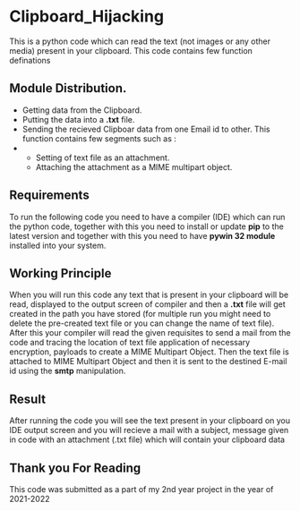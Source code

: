 # Clipboard_Hijacking

This is a python code which can read the text (not images or any other media) present in your clipboard. 
This code contains few function definations

## Module Distribution.
- Getting data from the Clipboard.
- Putting the data into a **.txt** file.
- Sending the recieved Clipboar data from one Email id to other. This function contains few segments such as : 
- - Setting of text file as an attachment.
  - Attaching the attachment as a MIME multipart object.
 
## Requirements
To run the following code you need to have a compiler (IDE) which can run the python code, together with this you need to install or update **pip** to the latest version and together with this you need to have **pywin 32 module** installed into your system.

## Working Principle
When you will run this code any text that is present in your clipboard will be read, displayed to the output screen of compiler and then a **.txt** file will get created in the path you have stored (for multiple run you might need to delete the pre-created text file or you can change the name of text file). After this your compiler will read the given requisites to send a mail from the code and tracing the location of text file application of necessary encryption, payloads to create a MIME Multipart Object. Then the text file is attached to MIME Multipart Object and then it is sent to the destined E-mail id using the **smtp** manipulation.

## Result
After running the code you will see the text present in your clipboard on you IDE output screen and you will recieve a mail with a subject, message given in code with an attachment (.txt file) which will contain your clipboard data

## Thank you For Reading

This code was submitted as a part of my 2nd year project in the year of 2021-2022
